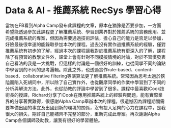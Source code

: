 # Data & AI - 推薦系統 RecSys 學習心得

當初在FB看到Alpha Camp發布此課程的文章，原本在猶豫是否要參加，一方面希望能透過參加此課程更了解推薦系統、學習到業界對於推薦系統的實務應用、並完成推薦系統的專案，但因為需要通過技術評估，擔心自己的能力是否足以參加，好險最後很幸運的能錄取參加本次的課程。過去沒有實作過推薦系統的經驗，僅對推薦系統有初步的了解，經過本次的課程讓我對於推薦系統有更深入的了解，課程除了有預習的教學文件外，課堂上會有針對不同模擬情境的討論，對於不習慣發表自己看法的我是一大挑戰，但這樣的討論是一個很好的訓練，也從同學不同的論點中學習到的不同的思考邏輯。除此之外，也透過實作rule-based、content-based、collaborative filtering等演算法更了解推薦系統。常常因為思考太過於狹隘而陷入死胡同中，所以除了自己實作外，也從觀摩同學的作業中學習到了不同的分析與解決方法。此外，也從助教的評論中學習到了很多。課程中最喜歡iCook技術長的授課，Richard分享了iCook在應用推薦系統上的經驗與問題，能有實際業界的分享著實難得，很感謝Alpha Camp舉辦本次的課程。很遺憾因為課程期間需要準備出國的事宜及出國到新的環境的關係，沒有投入足夠的心力在課程中，是我很大的損失，期許自己能補齊不完整的部分，重新完成此專案。再次謝謝Alpha Camp各個講師及助教，讓我有很好的學習體驗。